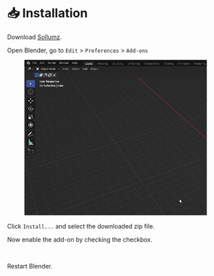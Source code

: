 # 📥 Installation

Download [Sollumz](https://github.com/Skylumz/Sollumz/releases/latest).

Open Blender, go to `Edit` > `Preferences` > `Add-ons`

<figure><img src="../.gitbook/assets/blender_tKUQ3Kn6Ti.gif" alt="" width="563"><figcaption></figcaption></figure>

Click `Install...` and select the downloaded zip file.

Now enable the add-on by checking the checkbox.

<figure><img src="https://i.imgur.com/YnVdn4k.gif" alt="" width="563"><figcaption></figcaption></figure>

Restart Blender.
